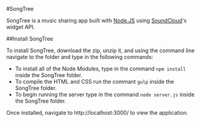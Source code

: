 #SongTree

SongTree is a music sharing app built with [Node.JS](http://nodejs.org/) using [SoundCloud](https://soundcloud.com/)'s widget API.

##Install SongTree

To install SongTree, download the zip, unzip it, and using the command line navigate to the folder and type in the following commands:

* To install all of the Node Modules, type in the command `npm install` inside the SongTree folder.
* To compile the HTML and CSS run the commant `gulp` inside the SongTree folder.
* To begin running the server type in the command `node server.js` inside the SongTree folder.

Once installed, navigate to http://localhost:3000/ to view the application.